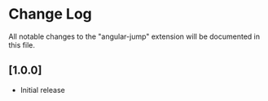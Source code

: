 # Change Log

All notable changes to the "angular-jump" extension will be documented in this file.

## [1.0.0]

- Initial release

